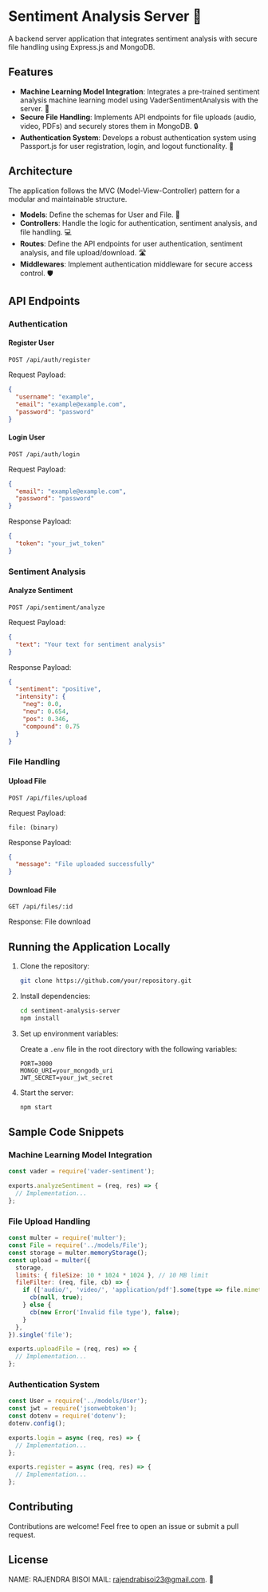 # Sentiment Analysis Server 🚀

A backend server application that integrates sentiment analysis with secure file handling using Express.js and MongoDB. 

## Features

- **Machine Learning Model Integration**: Integrates a pre-trained sentiment analysis machine learning model using VaderSentimentAnalysis with the server. 🤖
- **Secure File Handling**: Implements API endpoints for file uploads (audio, video, PDFs) and securely stores them in MongoDB. 🔒
- **Authentication System**: Develops a robust authentication system using Passport.js for user registration, login, and logout functionality. 🔐

## Architecture

The application follows the MVC (Model-View-Controller) pattern for a modular and maintainable structure.

- **Models**: Define the schemas for User and File. 📝
- **Controllers**: Handle the logic for authentication, sentiment analysis, and file handling. 💻
- **Routes**: Define the API endpoints for user authentication, sentiment analysis, and file upload/download. 🛣️
- **Middlewares**: Implement authentication middleware for secure access control. 🛡️

## API Endpoints

### Authentication

#### Register User

```http
POST /api/auth/register
```

Request Payload:

```json
{
  "username": "example",
  "email": "example@example.com",
  "password": "password"
}
```

#### Login User

```http
POST /api/auth/login
```

Request Payload:

```json
{
  "email": "example@example.com",
  "password": "password"
}
```

Response Payload:

```json
{
  "token": "your_jwt_token"
}
```

### Sentiment Analysis

#### Analyze Sentiment

```http
POST /api/sentiment/analyze
```

Request Payload:

```json
{
  "text": "Your text for sentiment analysis"
}
```

Response Payload:

```json
{
  "sentiment": "positive",
  "intensity": {
    "neg": 0.0,
    "neu": 0.654,
    "pos": 0.346,
    "compound": 0.75
  }
}
```

### File Handling

#### Upload File

```http
POST /api/files/upload
```

Request Payload:

```formdata
file: (binary)
```

Response Payload:

```json
{
  "message": "File uploaded successfully"
}
```

#### Download File

```http
GET /api/files/:id
```

Response: File download

## Running the Application Locally

1. Clone the repository:

   ```bash
   git clone https://github.com/your/repository.git
   ```

2. Install dependencies:

   ```bash
   cd sentiment-analysis-server
   npm install
   ```

3. Set up environment variables:

   Create a `.env` file in the root directory with the following variables:

   ```
   PORT=3000
   MONGO_URI=your_mongodb_uri
   JWT_SECRET=your_jwt_secret
   ```

4. Start the server:

   ```bash
   npm start
   ```

## Sample Code Snippets

### Machine Learning Model Integration

```javascript
const vader = require('vader-sentiment');

exports.analyzeSentiment = (req, res) => {
  // Implementation...
};
```

### File Upload Handling

```javascript
const multer = require('multer');
const File = require('../models/File');
const storage = multer.memoryStorage();
const upload = multer({
  storage,
  limits: { fileSize: 10 * 1024 * 1024 }, // 10 MB limit
  fileFilter: (req, file, cb) => {
    if (['audio/', 'video/', 'application/pdf'].some(type => file.mimetype.startsWith(type))) {
      cb(null, true);
    } else {
      cb(new Error('Invalid file type'), false);
    }
  },
}).single('file');

exports.uploadFile = (req, res) => {
  // Implementation...
};
```

### Authentication System

```javascript
const User = require('../models/User');
const jwt = require('jsonwebtoken');
const dotenv = require('dotenv');
dotenv.config();

exports.login = async (req, res) => {
  // Implementation...
};

exports.register = async (req, res) => {
  // Implementation...
};
```

## Contributing

Contributions are welcome! Feel free to open an issue or submit a pull request.

## License
NAME: RAJENDRA BISOI
MAIL: rajendrabisoi23@gmail.com. 📝
